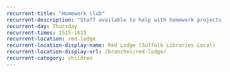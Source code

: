 ```yaml
---
recurrent-title: "Homework club"
recurrent-description: "Staff available to help with homework projects, borrowing books etc. Children under 7 must be accompanied by an adult."
recurrent-day: Thursday
recurrent-times: 1515-1615
recurrent-location: red-lodge
recurrent-location-display-name: Red Lodge (Suffolk Libraries Local)
recurrent-location-display-url: /branches/red-lodge/
recurrent-category: children
---
```

